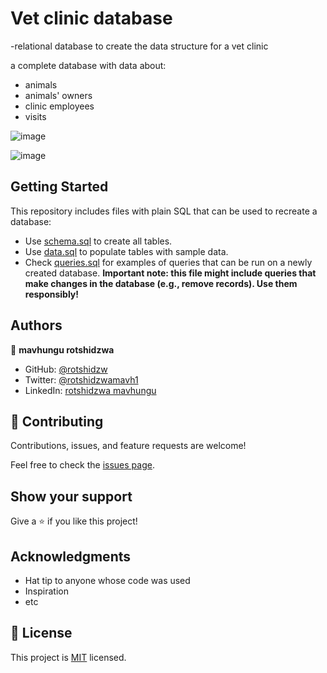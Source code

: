 # Vet clinic database
-relational database to create the data structure for a vet clinic

 a complete database with data about:

- animals
- animals' owners
- clinic employees
- visits



![image](https://user-images.githubusercontent.com/69056906/190396881-346de6bb-c5ac-4628-a12f-f4e2c96acac4.png)

![image](https://user-images.githubusercontent.com/69056906/190802897-d61dddd3-943a-4757-aa62-0d796f00e08b.png)


## Getting Started

This repository includes files with plain SQL that can be used to recreate a database:

- Use [schema.sql](./schema.sql) to create all tables.
- Use [data.sql](./data.sql) to populate tables with sample data.
- Check [queries.sql](./queries.sql) for examples of queries that can be run on a newly created database. **Important note: this file might include queries that make changes in the database (e.g., remove records). Use them responsibly!**


## Authors

👤 **mavhungu rotshidzwa**

- GitHub: [@rotshidzw](https://github.com/rotshidzw)
- Twitter: [@rotshidzwamavh1](https://twitter.com/rotshidzwamavh1)
- LinkedIn: [rotshidzwa mavhungu](https://www.linkedin.com/in/rochidzwa-chester-8062b6211/)

## 🤝 Contributing

Contributions, issues, and feature requests are welcome!

Feel free to check the [issues page](../../issues/).

## Show your support

Give a ⭐️ if you like this project!

## Acknowledgments

- Hat tip to anyone whose code was used
- Inspiration
- etc

## 📝 License

This project is [MIT](./MIT.md) licensed.
